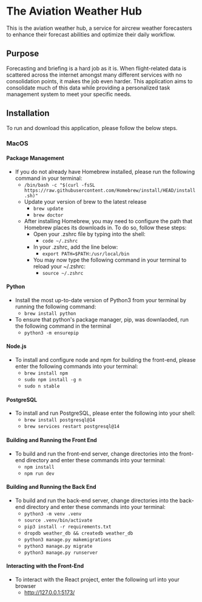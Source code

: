 # The Aviation Weather Hub

This is the aviation weather hub, a service for aircrew weather forecasters to enhance their forecast abilities and optimize their daily workflow.

## Purpose

Forecasting and briefing is a hard job as it is. When flight-related data is scattered across the internet amongst many different services with no consolidation points, it makes the job even harder. This application aims to consolidate much of this data while providing a personalized task management system to meet your specific needs.

## Installation

To run and download this application, please follow the below steps.

### MacOS

#### Package Management

- If you do not already have Homebrew installed, please run the following command in your terminal:
  - `/bin/bash -c "$(curl -fsSL https://raw.githubusercontent.com/Homebrew/install/HEAD/install.sh)"`
  - Update your version of brew to the latest release
    - `brew update`
    - `brew doctor`
  - After installing Homebrew, you may need to configure the path that Homebrew places its downloads in. To do so, follow these steps:
    - Open your .zshrc file by typing into the shell:
      - `code ~/.zshrc`
    - In your .zshrc, add the line below:
      - `export PATH=$PATH:/usr/local/bin`
    - You may now type the following command in your terminal to reload your ~/.zshrc:
      - `source ~/.zshrc`

#### Python

- Install the most up-to-date version of Python3 from your terminal by running the following command:
  - `brew install python`
- To ensure that python's package manager, pip, was downlaoded, run the following command in the terminal
  - `python3 -m ensurepip`

#### Node.js

- To install and configure node and npm for building the front-end, please enter the following commands into your terminal:
  - `brew install npm`
  - `sudo npm install -g n`
  - `sudo n stable`

#### PostgreSQL

- To install and run PostgreSQL, please enter the following into your shell:
  - `brew install postgresql@14`
  - `brew services restart postgresql@14`

#### Building and Running the Front End

- To build and run the front-end server, change directories into the front-end directory and enter these commands into your terminal:
  - `npm install`
  - `npm run dev`

#### Building and Running the Back End

- To build and run the back-end server, change directories into the back-end directory and enter these commands into your terminal:
  - `python3 -m venv .venv`
  - `source .venv/bin/activate`
  - `pip3 install -r requirements.txt`
  - `dropdb weather_db && createdb weather_db`
  - `python3 manage.py makemigrations`
  - `python3 manage.py migrate`
  - `python3 manage.py runserver`

#### Interacting with the Front-End

- To interact with the React project, enter the following url into your browser
  - http://127.0.0.1:5173/

